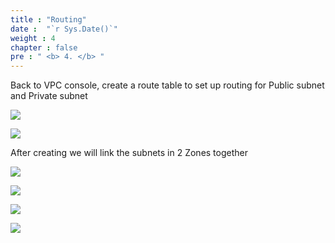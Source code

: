 ```yaml
---
title : "Routing"
date :  "`r Sys.Date()`" 
weight : 4
chapter : false
pre : " <b> 4. </b> "
---
```




Back to VPC console, create a route table to set up routing for Public subnet and Private subnet

![](../images/4-Routing/Pastedimage20240305122037.png)

![](../images/4-Routing/Pastedimage20240305122249.png)

After creating we will link the subnets in 2 Zones together

![](../images/4-Routing/Pastedimage20240305122610.png)

![](../images/4-Routing/Pastedimage20240305122833.png)

![](../images/4-Routing/Pastedimage20240305131111.png)

![](../images/4-Routing/Pastedimage20240305131319.png)
